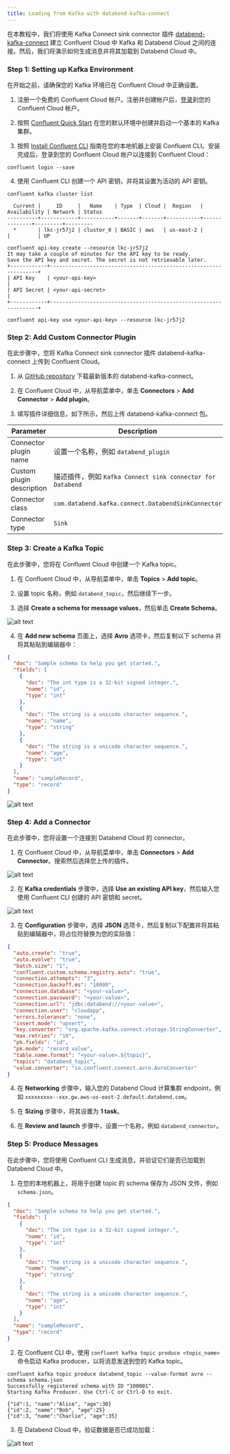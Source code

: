 ```yaml
---
title: Loading from Kafka with databend-kafka-connect
---
```


在本教程中，我们将使用 Kafka Connect sink connector 插件 [databend-kafka-connect](https://github.com/databendcloud/databend-kafka-connect) 建立 Confluent Cloud 中 Kafka 和 Databend Cloud 之间的连接。然后，我们将演示如何生成消息并将其加载到 Databend Cloud 中。

### Step 1: Setting up Kafka Environment

在开始之前，请确保您的 Kafka 环境已在 Confluent Cloud 中正确设置。

1. 注册一个免费的 Confluent Cloud 帐户。注册并创建帐户后，[登录](https://confluent.cloud/login)到您的 Confluent Cloud 帐户。

2. 按照 [Confluent Quick Start](https://docs.confluent.io/cloud/current/get-started/index.html#step-1-create-a-ak-cluster-in-ccloud) 在您的默认环境中创建并启动一个基本的 Kafka 集群。

3. 按照 [Install Confluent CLI](https://docs.confluent.io/confluent-cli/current/install.html) 指南在您的本地机器上安装 Confluent CLI。安装完成后，登录到您的 Confluent Cloud 帐户以连接到 Confluent Cloud：

```shell
confluent login --save
```

4. 使用 Confluent CLI 创建一个 API 密钥，并将其设置为活动的 API 密钥。

```shell
confluent kafka cluster list

  Current |     ID     |   Name    | Type  | Cloud |  Region   | Availability | Network | Status
----------+------------+-----------+-------+-------+-----------+--------------+---------+---------
  *       | lkc-jr57j2 | cluster_0 | BASIC | aws   | us-east-2 |              |         | UP

confluent api-key create --resource lkc-jr57j2
It may take a couple of minutes for the API key to be ready.
Save the API key and secret. The secret is not retrievable later.
+------------+------------------------------------------------------------------+
| API Key    | <your-api-key>                                                   |
| API Secret | <your-api-secret>                                                |
+------------+------------------------------------------------------------------+

confluent api-key use <your-api-key> --resource lkc-jr57j2
```

### Step 2: Add Custom Connector Plugin

在此步骤中，您将 Kafka Connect sink connector 插件 databend-kafka-connect 上传到 Confluent Cloud。

1. 从 [GitHub repository](https://github.com/databendcloud/databend-kafka-connect/releases) 下载最新版本的 databend-kafka-connect。

2. 在 Confluent Cloud 中，从导航菜单中，单击 **Connectors** > **Add Connector** > **Add plugin**。

3. 填写插件详细信息，如下所示，然后上传 databend-kafka-connect 包。

| Parameter                 | Description                                                |
| ------------------------- | ---------------------------------------------------------- |
| Connector plugin name     | 设置一个名称，例如 `databend_plugin`                       |
| Custom plugin description | 描述插件，例如 `Kafka Connect sink connector for Databend` |
| Connector class           | `com.databend.kafka.connect.DatabendSinkConnector`         |
| Connector type            | `Sink`                                                     |

### Step 3: Create a Kafka Topic

在此步骤中，您将在 Confluent Cloud 中创建一个 Kafka topic。

1. 在 Confluent Cloud 中，从导航菜单中，单击 **Topics** > **Add topic**。

2. 设置 topic 名称，例如 `databend_topic`，然后继续下一步。

3. 选择 **Create a schema for message values**，然后单击 **Create Schema**。

![alt text](../../../../static/img/documents/tutorials/kafka-2.png)

4. 在 **Add new schema** 页面上，选择 **Avro** 选项卡，然后复制以下 schema 并将其粘贴到编辑器中：

```json
{
  "doc": "Sample schema to help you get started.",
  "fields": [
    {
      "doc": "The int type is a 32-bit signed integer.",
      "name": "id",
      "type": "int"
    },
    {
      "doc": "The string is a unicode character sequence.",
      "name": "name",
      "type": "string"
    },
    {
      "doc": "The string is a unicode character sequence.",
      "name": "age",
      "type": "int"
    }
  ],
  "name": "sampleRecord",
  "type": "record"
}
```

![alt text](../../../../static/img/documents/tutorials/kafka-1.png)

### Step 4: Add a Connector

在此步骤中，您将设置一个连接到 Databend Cloud 的 connector。

1. 在 Confluent Cloud 中，从导航菜单中，单击 **Connectors** > **Add Connector**。搜索然后选择您上传的插件。

![alt text](../../../../static/img/documents/tutorials/kafka-3.png)

2. 在 **Kafka credentials** 步骤中，选择 **Use an existing API key**，然后输入您使用 Confluent CLI 创建的 API 密钥和 secret。

![alt text](../../../../static/img/documents/tutorials/kafka-4.png)

3. 在 **Configuration** 步骤中，选择 **JSON** 选项卡，然后复制以下配置并将其粘贴到编辑器中，将占位符替换为您的实际值：

```json
{
  "auto.create": "true",
  "auto.evolve": "true",
  "batch.size": "1",
  "confluent.custom.schema.registry.auto": "true",
  "connection.attempts": "3",
  "connection.backoff.ms": "10000",
  "connection.database": "<your-value>",
  "connection.password": "<your-value>",
  "connection.url": "jdbc:databend://<your-value>",
  "connection.user": "cloudapp",
  "errors.tolerance": "none",
  "insert.mode": "upsert",
  "key.converter": "org.apache.kafka.connect.storage.StringConverter",
  "max.retries": "10",
  "pk.fields": "id",
  "pk.mode": "record_value",
  "table.name.format": "<your-value>.${topic}",
  "topics": "databend_topic",
  "value.converter": "io.confluent.connect.avro.AvroConverter"
}
```

4. 在 **Networking** 步骤中，输入您的 Databend Cloud 计算集群 endpoint，例如 `xxxxxxxxx--xxx.gw.aws-us-east-2.default.databend.com`。

5. 在 **Sizing** 步骤中，将其设置为 **1 task**。

6. 在 **Review and launch** 步骤中，设置一个名称，例如 `databend_connector`。

### Step 5: Produce Messages

在此步骤中，您将使用 Confluent CLI 生成消息，并验证它们是否已加载到 Databend Cloud 中。

1. 在您的本地机器上，将用于创建 topic 的 schema 保存为 JSON 文件，例如 `schema.json`。

```json
{
  "doc": "Sample schema to help you get started.",
  "fields": [
    {
      "doc": "The int type is a 32-bit signed integer.",
      "name": "id",
      "type": "int"
    },
    {
      "doc": "The string is a unicode character sequence.",
      "name": "name",
      "type": "string"
    },
    {
      "doc": "The string is a unicode character sequence.",
      "name": "age",
      "type": "int"
    }
  ],
  "name": "sampleRecord",
  "type": "record"
}
```

2. 在 Confluent CLI 中，使用 `confluent kafka topic produce <topic_name>` 命令启动 Kafka producer，以将消息发送到您的 Kafka topic。

```shell
confluent kafka topic produce databend_topic --value-format avro --schema schema.json
Successfully registered schema with ID "100001".
Starting Kafka Producer. Use Ctrl-C or Ctrl-D to exit.

{"id":1, "name":"Alice", "age":30}
{"id":2, "name":"Bob", "age":25}
{"id":3, "name":"Charlie", "age":35}
```

3. 在 Databend Cloud 中，验证数据是否已成功加载：

![alt text](../../../../static/img/documents/tutorials/kafka-5.png)
